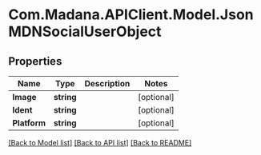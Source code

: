 
# Com.Madana.APIClient.Model.JsonMDNSocialUserObject

## Properties

Name | Type | Description | Notes
------------ | ------------- | ------------- | -------------
**Image** | **string** |  | [optional] 
**Ident** | **string** |  | [optional] 
**Platform** | **string** |  | [optional] 

[[Back to Model list]](../README.md#documentation-for-models)
[[Back to API list]](../README.md#documentation-for-api-endpoints)
[[Back to README]](../README.md)

